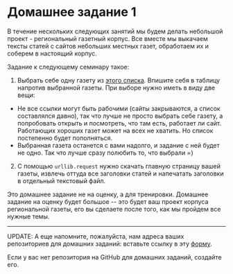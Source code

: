 # Домашнее задание 1

В течение нескольких следующих занятий мы будем делать небольшой проект - региональный газетный корпус. Все вместе мы выкачаем тексты статей с сайтов небольших местных газет, обработаем их и соберем в настоящий корпус. 

Задание к следующему семинару такое:<br>

1. Выбрать себе одну газету из [этого списка](https://docs.google.com/spreadsheets/d/1ZiuBJVfFpEal6WEnV9q83vUp7FdTl1KImYjRK5vKmmk/edit?usp=sharing). Впишите себя в таблицу напротив выбранной газеты. При выборе нужно иметь в виду две вещи: <br>
<ul> <li>Не все ссылки могут быть рабочими (сайты закрываются, а список составлялся давно), так что лучше не просто выбрать себе газету, а попробовать открыть и посмотреть, что там есть, работает ли сайт. Работающих хороших газет может на всех не хватить. Но список постепенно будет пополняться. </li>
<li>Выбранная газета останется с вами надолго, и задание с ней будет не одно. Так что лучше сразу полюбить то, что выбрали =)</li></ul>

2. С помощью `urllib.request` нужно скачать главную страницу вашей газеты, извлечь оттуда все заголовки статей и напечатать заголовки в отдельный текстовый файл. 

Это домашнее задание не на оценку, а для тренировки. Домашнее задание на оценку будет большое -- это будет ваш проект корпуса региональной газеты, его вы сделаете после того, как мы пройдем все нужные темы.

------

UPDATE:
А еще напомните, пожалуйста, нам адреса ваших репозиториев для домашних заданий: вставьте ссылку в эту [форму](https://docs.google.com/forms/d/e/1FAIpQLSc4ZsSlq-6Tsij_oKjcr4ZeWhfjhfp660OFIe3fyBBUMLGFvQ/viewform).

Если у вас нет репозитория на GitHub для домашних заданий, создайте его.
